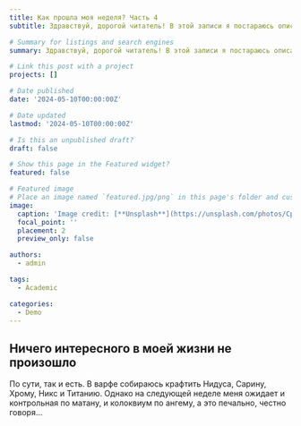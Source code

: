 ```yaml
---
title: Как прошла моя неделя? Часть 4
subtitle: Здравствуй, дорогой читатель! В этой записи я постараюсь описать каждый день из прошедшей недели.

# Summary for listings and search engines
summary: Здравствуй, дорогой читатель! В этой записи я постараюсь описать каждый день из прошедшей недели.

# Link this post with a project
projects: []

# Date published
date: '2024-05-10T00:00:00Z'

# Date updated
lastmod: '2024-05-10T00:00:00Z'

# Is this an unpublished draft?
draft: false

# Show this page in the Featured widget?
featured: false

# Featured image
# Place an image named `featured.jpg/png` in this page's folder and customize its options here.
image:
  caption: 'Image credit: [**Unsplash**](https://unsplash.com/photos/CpkOjOcXdUY)'
  focal_point: ''
  placement: 2
  preview_only: false

authors:
  - admin

tags:
  - Academic

categories:
  - Demo
---
```


## Ничего интересного в моей жизни не произошло

По сути, так и есть. В варфе собираюсь крафтить Нидуса, Сарину, Хрому, Никс и Титанию. Однако на следующей неделе меня ожидает и контрольная по матану, и колоквиум по ангему, а это печально, честно говоря...
